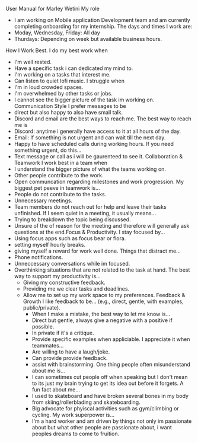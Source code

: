 User Manual for Marley Wetini
My role

- I am working on Mobile application Development team and am currently completing onboarding for my internship.
  The days and times I work are:
- Moday, Wednesday, Friday: All day
- Thurdays: Depending on week but available business hours.

How I Work Best.
I do my best work when

- I'm well rested.
- Have a specific task i can dedicated my mind to.
- I'm working on a tasks that interest me.
- Can listen to quiet lofi music.
  I struggle when
- I'm in loud crowded spaces.
- I'm overwhelmed by other tasks or jobs.
- I cannot see the bigger picture of the task im working on.
  Communication Style
  I prefer messages to be
- direct but also happy to also have small talk.
- Discord and email are the best ways to reach me.
  The best way to reach me is
- Discord: anytime i generally have access to it at all hours of the day.
- Email: If something is not urgent and can wait till the next day.
- Happy to have scheduled calls during working hours.
  If you need something urgent, do this...
- Text message or call as i will be gaurenteed to see it.
  Collaboration & Teamwork
  I work best in a team when
- I understand the bigger picture of what the teams working on.
- Other people contribute to the work.
- Open communcation regarding milestones and work progression.
  My biggest pet peeve in teamwork is...
- People do not contribute to the tasks.
- Unnecessary meetings.
- Team members do not reach out for help and leave their tasks unfinished.
  If I seem quiet in a meeting, it usually means...
- Trying to breakdown the topic being discussed.
- Unsure of the of reason for the meeting and therefore will generally ask questions at the end.Focus & Productivity.
  I stay focused by...
- Using focus apps such as focus bear or flora.
- setting myself hourly breaks.
- giving myself a reward for work well done.
  Things that distract me...
- Phone notifications.
- Unneccessary conversations while im focused.
- Overthinking situations that are not related to the task at hand.
  The best way to support my productivity is...
  - Giving my constructive feedback.
  - Providing me we clear tasks and deadlines.
  - Allow me to set up my work space to my preferences.
    Feedback & Growth
    I like feedback to be... (e.g., direct, gentle, with examples, public/private).
    - When I make
      a mistake, the best way to let me know is...
    - Direct but gentle, always give a negative with a positive if possible.
    - In private if it's a critique.
    - Provide specific examples when appliciable.
      I appreciate it when teammates...
    - Are willing to have a laugh/joke.
    - Can provide provide feedback.
    - assist with brainstorming.
      One thing people often misunderstand about me is...
    - I can sometimes cut people off when speaking but I don't mean to its just my brain trying to get its idea out before it forgets.
      A fun fact about me...
    - I used to skateboard and have broken several bones in my body from skiing/rollerblading and skateboarding.
    - Big advocate for phyiscal activities such as gym/climbing or cycling.
      My work superpower is...
    - I'm a hard worker and am driven by things not only im passionate about but what other people are passionate about, i want peoples dreams to come to fruition.
